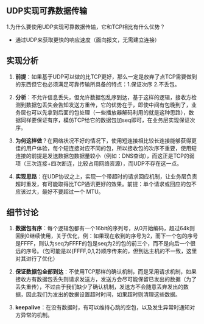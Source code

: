 ## UDP实现可靠数据传输

1.为什么要使用UDP实现可靠数据传输，它和TCP相比有什么优势？

- 通过UDP来获取更快的响应速度（面向报文，无需建立连接）

## 实现分析

1. **前提**：如果基于UDP可以做的比TCP更好，那么一定是放弃了点TCP需要做到的东西但它也必须满足可靠传输所具备的特点：1.保证次序 2.不丢包。

2. **分析**：不允许信息丢失，但允许数据包乱序到达，基于这样的逻辑，接收方检测到数据包丢失会告知发送方重传，它的优势在于，即使中间有包晚到了，业务层也可以先拿到后面的包处理（一些播放器解码利用的就是这种思路），数据同样要保证有序，模仿TCP给它的数据包加seq即可，在业务层实现保证次序。

3. **为何这样做**？在网络状况不好的情况下，使用短连接相比较长连接能够获得更佳的用户体验，每个短连接对应不同的包，所以接收包的次序不重要，使用短连接的前提是发送数据包数据量较小（例如：DNS查询），而这正是TCP的弱项（三次连接+四次断连，比较占用网络资源），而UDP不存在这一点。

4. **实现思路**：在UDP协议之上，实现一个带超时的请求回应机制，让业务层负责超时重发，有可能取得比TCP通讯更好的效果。前提：单个请求或回应的包不应该过大，最好不要超过一个 MTU。

## 细节讨论

1. **数据包有序**：每个逻辑包都有一个16bit的序列号，从0开始编码，超过64k则回到0继续使用，关于优化，例：如果现在收到的序号为2，而下一个包的序号是FFFF，则认为seq为FFFF的包是seq为2的包的前三个，而不是向后一个很远的序号。（包可能是以{FFFF,0,1,2}顺序传来的，但到达主机的不一致，这里对其进行了优化）

2. **保证数据包全部到达**：不使用TCP那样的确认机制，而是采用请求机制，如果接收方有数据包丢失则请求发送方，发送方会尽可能保留已发出的数据（为了丢失重传），不过由于我们缺少了确认机制，发送方不会随意丢弃发出的数据，因此我们为发出的数据设置超时时间，如果超时则清理这些数据。

3. **keepalive**：在没有数据时，有可以维持心跳的空包，以及发生异常时通知对方异常的机制。

